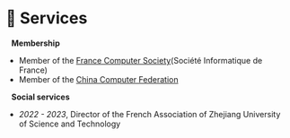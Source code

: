 # 🤝 Services
<h4 style="margin:0 10px 0;">Membership</h4>

- Member of the [France Computer Society](https://www.societe-informatique-de-france.fr/)(Société Informatique de France)
- Member of the [China Computer Federation](https://www.ccf.org.cn/en/)

<h4 style="margin:0 10px 0;">Social services</h4>

- *2022 - 2023*, Director of the French Association of Zhejiang University of Science and Technology